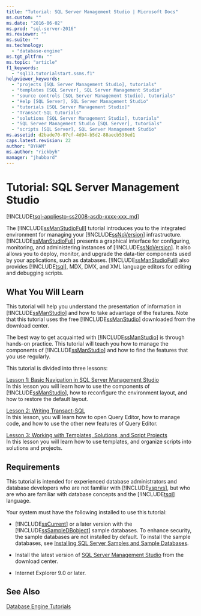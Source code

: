 ```yaml
---
title: "Tutorial: SQL Server Management Studio | Microsoft Docs"
ms.custom: ""
ms.date: "2016-06-02"
ms.prod: "sql-server-2016"
ms.reviewer: ""
ms.suite: ""
ms.technology: 
  - "database-engine"
ms.tgt_pltfrm: ""
ms.topic: "article"
f1_keywords: 
  - "sql13.tutorialstart.ssms.f1"
helpviewer_keywords: 
  - "projects [SQL Server Management Studio], tutorials"
  - "templates [SQL Server], SQL Server Management Studio"
  - "source controls [SQL Server Management Studio], tutorials"
  - "Help [SQL Server], SQL Server Management Studio"
  - "tutorials [SQL Server Management Studio]"
  - "Transact-SQL tutorials"
  - "solutions [SQL Server Management Studio], tutorials"
  - "SQL Server Management Studio [SQL Server], tutorials"
  - "scripts [SQL Server], SQL Server Management Studio"
ms.assetid: d2bade70-07cf-4d94-b5d2-88aecb538ed1
caps.latest.revision: 22
author: "BYHAM"
ms.author: "rickbyh"
manager: "jhubbard"
---
```

# Tutorial: SQL Server Management Studio
[!INCLUDE[tsql-appliesto-ss2008-asdb-xxxx-xxx_md](../../includes/tsql-appliesto-ss2008-asdb-xxxx-xxx-md.md)]

The [!INCLUDE[ssManStudioFull](../../includes/ssmanstudiofull-md.md)] tutorial introduces you to the integrated environment for managing your [!INCLUDE[ssNoVersion](../../includes/ssnoversion-md.md)] infrastructure. [!INCLUDE[ssManStudioFull](../../includes/ssmanstudiofull-md.md)] presents a graphical interface for configuring, monitoring, and administering instances of [!INCLUDE[ssNoVersion](../../includes/ssnoversion-md.md)]. It also allows you to deploy, monitor, and upgrade the data-tier components used by your applications, such as databases. [!INCLUDE[ssManStudioFull](../../includes/ssmanstudiofull-md.md)] also provides [!INCLUDE[tsql](../../includes/tsql-md.md)], MDX, DMX, and XML language editors for editing and debugging scripts.  
  
## What You Will Learn  
This tutorial will help you understand the presentation of information in [!INCLUDE[ssManStudio](../../includes/ssmanstudio-md.md)] and how to take advantage of the features. Note that this tutorial uses the free [!INCLUDE[ssManStudio](../../includes/ssmanstudio-md.md)] downloaded from the download center.  
  
The best way to get acquainted with [!INCLUDE[ssManStudio](../../includes/ssmanstudio-md.md)] is through hands-on practice. This tutorial will teach you how to manage the components of [!INCLUDE[ssManStudio](../../includes/ssmanstudio-md.md)] and how to find the features that you use regularly.  
  
This tutorial is divided into three lessons:  
  
[Lesson 1: Basic Navigation in SQL Server Management Studio](../../tools/sql-server-management-studio/lesson-1-basic-navigation-in-sql-server-management-studio.md)  
In this lesson you will learn how to use the components of [!INCLUDE[ssManStudio](../../includes/ssmanstudio-md.md)], how to reconfigure the environment layout, and how to restore the default layout.  
  
[Lesson 2: Writing Transact-SQL](../../tools/sql-server-management-studio/lesson-2-writing-transact-sql.md)  
In this lesson, you will learn how to open Query Editor, how to manage code, and how to use the other new features of Query Editor.  
  
[Lesson 3: Working with Templates, Solutions, and Script Projects](../../tools/sql-server-management-studio/lesson-3-working-with-templates-solutions-and-script-projects.md)  
In this lesson you will learn how to use templates, and organize scripts into solutions and projects.  
  
## Requirements  
This tutorial is intended for experienced database administrators and database developers who are not familiar with [!INCLUDE[vsprvs](../../includes/vsprvs-md.md)], but who are who are familiar with database concepts and the [!INCLUDE[tsql](../../includes/tsql-md.md)] language.  
  
Your system must have the following installed to use this tutorial:  
  
-   [!INCLUDE[ssCurrent](../../includes/sscurrent-md.md)] or a later version with the [!INCLUDE[ssSampleDBobject](../../includes/sssampledbobject-md.md)] sample databases. To enhance security, the sample databases are not installed by default. To install the sample databases, see [Installing SQL Server Samples and Sample Databases](http://sqlserversamples.codeplex.com).  
  
-   Install the latest version of [SQL Server Management Studio](https://msdn.microsoft.com/library/mt238290.aspx) from the download center.  
  
-   Internet Explorer 9.0 or later.  
  
## See Also  
[Database Engine Tutorials](../../relational-databases/database-engine-tutorials.md)  
  
  
  
